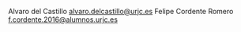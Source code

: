 Alvaro del Castillo <alvaro.delcastillo@urjc.es>
Felipe Cordente Romero <f.cordente.2016@alumnos.urjc.es>
